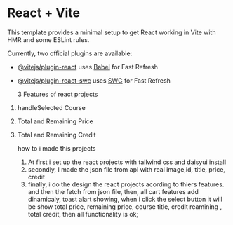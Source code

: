 # React + Vite

This template provides a minimal setup to get React working in Vite with HMR and
some ESLint rules.

Currently, two official plugins are available:

- [@vitejs/plugin-react](https://github.com/vitejs/vite-plugin-react/blob/main/packages/plugin-react/README.md)
  uses [Babel](https://babeljs.io/) for Fast Refresh
- [@vitejs/plugin-react-swc](https://github.com/vitejs/vite-plugin-react-swc)
  uses [SWC](https://swc.rs/) for Fast Refresh

  3 Features of react projects

1. handleSelected Course
2. Total and Remaining Price
3. Total and Remaining Credit

   how to i made this projects

   1. At first i set up the react projects with tailwind css and daisyui install
   2. secondly, I made the json file from api with real image,id, title, price,
      credit
   3. finally, i do the design the react projects acording to thiers features.
      and then the fetch from json file, then, all cart features add dinamicaly,
      toast alart showing, when i click the select button it will be show total
      price, remaining price, course title, credit reamining , total credit,
      then all functionality is ok;

